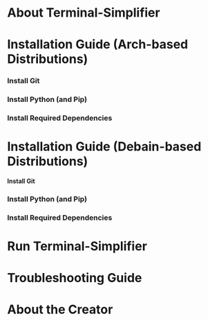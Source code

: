 # About Terminal-Simplifier

# Installation Guide (Arch-based Distributions)

### Install Git

### Install Python (and Pip)

### Install Required Dependencies

# Installation Guide (Debain-based Distributions)

#### Install Git

### Install Python (and Pip)

### Install Required Dependencies

# Run Terminal-Simplifier

# Troubleshooting Guide

# About the Creator
